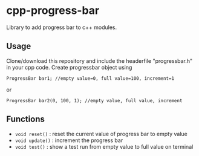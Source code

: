 # cpp-progress-bar
Library to add progress bar to c++ modules.

## Usage
Clone/download this repository and include the headerfile "progressbar.h" in your cpp code. 
Create progressbar object using

`ProgressBar bar1; //empty value=0, full value=100, increment=1`

or

`ProgressBar bar2(0, 100, 1); //empty value, full value, increment`

## Functions

* `void reset()` : reset the current value of progress bar to empty value
* `void update()` : increment the progress bar
* `void test()` : show a test run from empty value to full value on terminal
